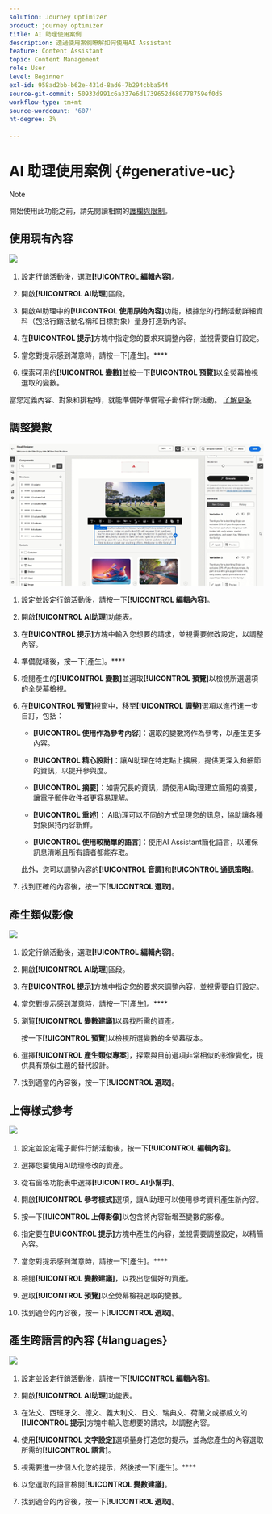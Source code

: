 ```yaml
---
solution: Journey Optimizer
product: journey optimizer
title: AI 助理使用案例
description: 透過使用案例瞭解如何使用AI Assistant
feature: Content Assistant
topic: Content Management
role: User
level: Beginner
exl-id: 958ad2bb-b62e-431d-8ad6-7b294cbba544
source-git-commit: 50933d991c6a337e6d1739652d680778759ef0d5
workflow-type: tm+mt
source-wordcount: '607'
ht-degree: 3%

---
```


# AI 助理使用案例 {#generative-uc}

>[!NOTE]
>
>開始使用此功能之前，請先閱讀相關的[護欄與限制](gs-generative.md#generative-guardrails)。

## 使用現有內容

![](assets/do-not-localize/gen-ai-reuse-text.gif)

1. 設定行銷活動後，選取&#x200B;**[!UICONTROL 編輯內容]**。

1. 開啟&#x200B;**[!UICONTROL AI助理]**&#x200B;區段。

1. 開啟AI助理中的&#x200B;**[!UICONTROL 使用原始內容]**&#x200B;功能，根據您的行銷活動詳細資料（包括行銷活動名稱和目標對象）量身打造新內容。

1. 在&#x200B;**[!UICONTROL 提示]**&#x200B;方塊中指定您的要求來調整內容，並視需要自訂設定。

1. 當您對提示感到滿意時，請按一下[產生]。****

1. 探索可用的&#x200B;**[!UICONTROL 變數]**&#x200B;並按一下&#x200B;**[!UICONTROL 預覽]**&#x200B;以全熒幕檢視選取的變數。

當您定義內容、對象和排程時，就能準備好準備電子郵件行銷活動。 [了解更多](../campaigns/review-activate-campaign.md)

## 調整變數

![](assets/do-not-localize/gen-ai-variation.gif)

1. 設定並設定行銷活動後，請按一下&#x200B;**[!UICONTROL 編輯內容]**。

1. 開啟&#x200B;**[!UICONTROL AI助理]**&#x200B;功能表。

1. 在&#x200B;**[!UICONTROL 提示]**&#x200B;方塊中輸入您想要的請求，並視需要修改設定，以調整內容。

1. 準備就緒後，按一下[產生]。****

1. 檢閱產生的&#x200B;**[!UICONTROL 變數]**&#x200B;並選取&#x200B;**[!UICONTROL 預覽]**&#x200B;以檢視所選選項的全熒幕檢視。

1. 在&#x200B;**[!UICONTROL 預覽]**&#x200B;視窗中，移至&#x200B;**[!UICONTROL 調整]**&#x200B;選項以進行進一步自訂，包括：

   * **[!UICONTROL 使用作為參考內容]**：選取的變數將作為參考，以產生更多內容。

   * **[!UICONTROL 精心設計]**：讓AI助理在特定點上擴展，提供更深入和細節的資訊，以提升參與度。

   * **[!UICONTROL 摘要]**：如需冗長的資訊，請使用AI助理建立簡短的摘要，讓電子郵件收件者更容易理解。

   * **[!UICONTROL 重述]**： AI助理可以不同的方式呈現您的訊息，協助讓各種對象保持內容新鮮。

   * **[!UICONTROL 使用較簡單的語言]**：使用AI Assistant簡化語言，以確保訊息清晰且所有讀者都能存取。

   此外，您可以調整內容的&#x200B;**[!UICONTROL 音調]**&#x200B;和&#x200B;**[!UICONTROL 通訊策略]**。

1. 找到正確的內容後，按一下&#x200B;**[!UICONTROL 選取]**。

## 產生類似影像

![](assets/do-not-localize/uc-image-similar.gif)

1. 設定行銷活動後，選取&#x200B;**[!UICONTROL 編輯內容]**。

1. 開啟&#x200B;**[!UICONTROL AI助理]**&#x200B;區段。

1. 在&#x200B;**[!UICONTROL 提示]**&#x200B;方塊中指定您的要求來調整內容，並視需要自訂設定。

1. 當您對提示感到滿意時，請按一下[產生]。****

1. 瀏覽&#x200B;**[!UICONTROL 變數建議]**&#x200B;以尋找所需的資產。

   按一下&#x200B;**[!UICONTROL 預覽]**&#x200B;以檢視所選變數的全熒幕版本。

1. 選擇&#x200B;**[!UICONTROL 產生類似專案]**，探索與目前選項非常相似的影像變化，提供具有類似主題的替代設計。

1. 找到適當的內容後，按一下&#x200B;**[!UICONTROL 選取]**。

## 上傳樣式參考

![](assets/do-not-localize/uc-image-reference.gif)

1. 設定並設定電子郵件行銷活動後，按一下&#x200B;**[!UICONTROL 編輯內容]**。

1. 選擇您要使用AI助理修改的資產。

1. 從右窗格功能表中選擇&#x200B;**[!UICONTROL AI小幫手]**。

1. 開啟&#x200B;**[!UICONTROL 參考樣式]**&#x200B;選項，讓AI助理可以使用參考資料產生新內容。

1. 按一下&#x200B;**[!UICONTROL 上傳影像]**&#x200B;以包含將內容新增至變數的影像。

1. 指定要在&#x200B;**[!UICONTROL 提示]**&#x200B;方塊中產生的內容，並視需要調整設定，以精簡內容。

1. 當您對提示感到滿意時，請按一下[產生]。****

1. 檢閱&#x200B;**[!UICONTROL 變數建議]**，以找出您偏好的資產。

1. 選取&#x200B;**[!UICONTROL 預覽]**&#x200B;以全熒幕檢視選取的變數。

1. 找到適合的內容後，按一下&#x200B;**[!UICONTROL 選取]**。

## 產生跨語言的內容 {#languages}

![](assets/do-not-localize/gen-ai-language.gif)

1. 設定並設定行銷活動後，請按一下&#x200B;**[!UICONTROL 編輯內容]**。

1. 開啟&#x200B;**[!UICONTROL AI助理]**&#x200B;功能表。

1. 在法文、西班牙文、德文、義大利文、日文、瑞典文、荷蘭文或挪威文的&#x200B;**[!UICONTROL 提示]**&#x200B;方塊中輸入您想要的請求，以調整內容。

1. 使用&#x200B;**[!UICONTROL 文字設定]**&#x200B;選項量身打造您的提示，並為您產生的內容選取所需的&#x200B;**[!UICONTROL 語言]**。

1. 視需要進一步個人化您的提示，然後按一下[產生]。****

1. 以您選取的語言檢閱&#x200B;**[!UICONTROL 變數建議]**。

1. 找到適合的內容後，按一下&#x200B;**[!UICONTROL 選取]**。
